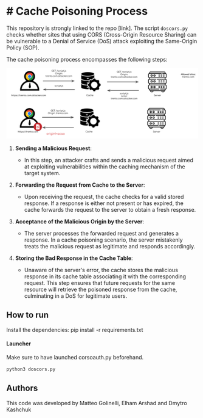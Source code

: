 # # Cache Poisoning Process

This repository is strongly linked to the repo [link]. The script `doscors.py` checks whether sites that using CORS (Cross-Origin Resource Sharing) can be vulnerable to a Denial of Service (DoS) attack exploiting the Same-Origin Policy (SOP).

The cache poisoning process encompasses the following steps:

![dos.png](/img/dos.png)

1. **Sending a Malicious Request**:
   - In this step, an attacker crafts and sends a malicious request aimed at exploiting vulnerabilities within the caching mechanism of the target system.

2. **Forwarding the Request from Cache to the Server**:
   - Upon receiving the request, the cache checks for a valid stored response. If a response is either not present or has expired, the cache forwards the request to the server to obtain a fresh response.

3. **Acceptance of the Malicious Origin by the Server**:
   - The server processes the forwarded request and generates a response. In a cache poisoning scenario, the server mistakenly treats the malicious request as legitimate and responds accordingly.

4. **Storing the Bad Response in the Cache Table**:
   - Unaware of the server's error, the cache stores the malicious response in its cache table associating it with the corresponding request. This step ensures that future requests for the same resource will retrieve the poisoned response from the cache, culminating in a DoS for legitimate users.

## How to run

Install the dependencies: pip install -r requirements.txt

#### Launcher 
Make sure to have launched corsoauth.py beforehand.
```bash
python3 doscors.py
```

## Authors
This code was developed by Matteo Golinelli, Elham Arshad and Dmytro Kashchuk